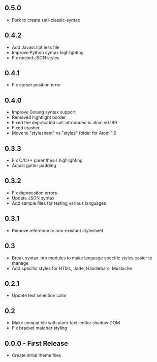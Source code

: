 ## 0.5.0
* Fork to create seti-classic-syntax

## 0.4.2
* Add Javascript less file
* Improve Python syntax highlighting
* Fix nested JSON styles

## 0.4.1
* Fix cursor position error

## 0.4.0
* Improve Golang syntax support
* Removed hightlight border
* Fixed the deprecated call introduced in atom v0.189
* Fixed crasher
* Move to "stylesheet" vs "styles" folder for Atom 1.0


## 0.3.3
* Fix C/C++ parenthesis highlighting
* Adjust gutter padding

## 0.3.2
* Fix deprecation errors
* Update JSON syntax
* Add sample files for testing various languages

## 0.3.1
* Remove reference to non-existant stylesheet

## 0.3
* Break syntax into modules to make language specific styles easier to manage
* Add specific styles for HTML, Jade, Handlebars, Mustache

## 0.2.1
* Update text selection color

## 0.2
* Make compatible with atom-text-editor shadow DOM
* Fix bracket matcher styling

## 0.0.0 - First Release
* Create initial theme files
